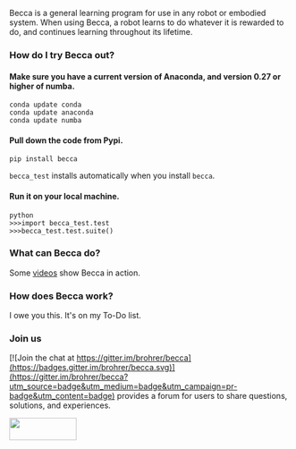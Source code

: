 Becca is a general learning program for use in any robot or embodied system. When using Becca, a robot learns to do whatever it is rewarded to do, and continues learning throughout its lifetime.

### How do I try Becca out?

#### Make sure you have a current version of Anaconda, and version 0.27 or higher of numba.
    
    conda update conda
    conda update anaconda
    conda update numba
    
#### Pull down the code from Pypi.

    pip install becca

`becca_test` installs automatically when you install `becca`. 

#### Run it on your local machine.
    
    python
    >>>import becca_test.test
    >>>becca_test.test.suite()

### What can Becca do?

Some [videos](http://youtu.be/4kPoU8eZvio?list=PLF861CC4C40439EEB) show Becca in action. 

### How does Becca work?

I owe you this. It's on my To-Do list.

### Join us

[![Join the chat at https://gitter.im/brohrer/becca](https://badges.gitter.im/brohrer/becca.svg)](https://gitter.im/brohrer/becca?utm_source=badge&utm_medium=badge&utm_campaign=pr-badge&utm_content=badge) provides a forum for users to share questions, solutions, and experiences. 

<a href="url"><img src="https://github.com/brohrer/becca-docs/raw/master/figs/logo_plate.png" 
align="center" height="40" width="120" ></a>
 

